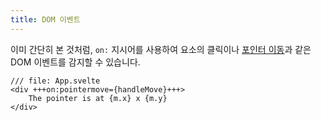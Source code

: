```yaml
---
title: DOM 이벤트
---
```


이미 간단히 본 것처럼, `on:` 지시어를 사용하여 요소의 클릭이나 [포인터 이동](https://developer.mozilla.org/en-US/docs/Web/API/Element/pointermove_event)과 같은 DOM 이벤트를 감지할 수 있습니다.

```svelte
/// file: App.svelte
<div +++on:pointermove={handleMove}+++>
	The pointer is at {m.x} x {m.y}
</div>
```
